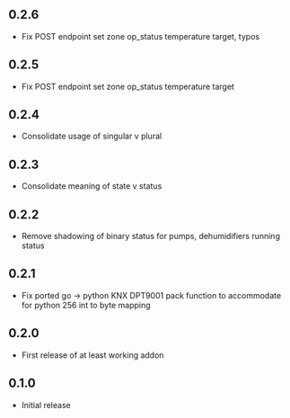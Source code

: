 ## 0.2.6

- Fix POST endpoint set zone op_status temperature target, typos

## 0.2.5

- Fix POST endpoint set zone op_status temperature target

## 0.2.4

- Consolidate usage of singular v plural

## 0.2.3

- Consolidate meaning of state v status 

## 0.2.2

- Remove shadowing of binary status for pumps, dehumidifiers running status

## 0.2.1

- Fix ported go -> python KNX DPT9001 pack function to accommodate for python 256 int to byte mapping

## 0.2.0

- First release of at least working addon

## 0.1.0

- Initial release
